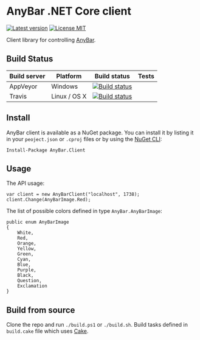 # AnyBar .NET Core client

[![Latest version](https://img.shields.io/nuget/v/AnyBar.Client.svg)](https://www.nuget.org/packages/AnyBar.Client) 
[![License MIT](https://img.shields.io/badge/license-MIT-blue.svg)](https://raw.githubusercontent.com/jenyayel/anybar-client/master/LICENSE.md) 

Client library for controlling  [AnyBar](https://github.com/tonsky/AnyBar).

## Build Status

| Build server | Platform     | Build status                                                                                                                                                                 | Tests              |
|--------------|--------------|------------------------------------------------------------------------------------------------------------------------------------------------------------------------------|--------------------|
| AppVeyor     | Windows      | [![Build status](https://img.shields.io/appveyor/ci/jenyayel/anybar-client/master.svg)](https://ci.appveyor.com/project/jenyayel/anybar-client/branch/master)                |                    |
| Travis       | Linux / OS X | [![Build status](https://img.shields.io/travis/jenyayel/anybar-client/master.svg)](https://travis-ci.org/jenyayel/anybar-client)                                             |                    |


## Install

AnyBar client is available as a NuGet package. 
You can install it by listing it in your `peoject.json` or `.cproj` files or by using the [NuGet CLI](https://docs.nuget.org/ndocs/guides/install-nuget):
```
Install-Package AnyBar.Client
```

## Usage

The API usage:
```
var client = new AnyBarClient("localhost", 1738);
client.Change(AnyBarImage.Red);
```

The list of possible colors defined in type `AnyBar.AnyBarImage`:

```
public enum AnyBarImage
{
    White,
    Red,
    Orange,
    Yellow,
    Green,
    Cyan,
    Blue,
    Purple,
    Black,
    Question,
    Exclamation
}
```


## Build from source

Clone the repo and run `./build.ps1` or `./build.sh`. Build tasks defined in `build.cake` 
file which uses [Cake](http://cakebuild.net/).